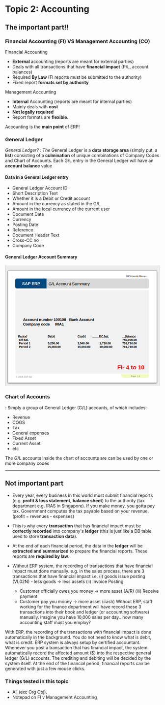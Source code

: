 # Topic 2: Accounting

## The important part!!

### Financial Accounting (FI) VS Management Accounting (CO)
    
Financial Accounting
- **External** accounting (reports are meant for external parties)
- Deals with all transactions that have **financial impact** (P/L, account balances)
- Required **By Law** (FI reports must be submitted to the authority)
- Fixed report **formats set by authority**

Management Accounting
- **Internal** Accounting (reports are meant for internal parties)
- Mainly deals with **cost**
- **Not legally required**
- Report formats are **flexible.**

Accounting is the **main point** of ERP!

### General Ledger

_General Ledger?_
: _The_ General Ledger is a **data storage area** (simply put, a **list**) consisting of a **culmination** of unique combinations of Company Codes and Chart of Accounts. Each G/L entry in the General Ledger will have an **account balance** value

#### Data in a General Ledger entry
- General Ledger Account ID
- Short Description Text
- Whether it is a Debit or Credit account
- Amount in the currency as stated in the G/L
- Amount in the local currency of the current user
- Document Date
- Currency
- Posting Date
- Reference
- Document Header Text
- Cross-CC no
- Company Code

#### General Ledger Account Summary

![G/L account summary Ppic](pics/gl-account-summary.png)


### Chart of Accounts

: Simply a group of General Ledger (G/L) accounts, of which includes:
  - Revenue
  - COGS
  - Tax
  - General expenses
  - Fixed Asset
  - Current Asset
  - etc

  The G/L accounts inside the chart of accounts are can be used by one or more company codes


------------

## Not important part

- Every year, every business in this world must submit financial reports (e.g. **profit & loss statement**, **balance sheet**) to the authority (tax department e.g. IRAS in Singapore). If you make money, you gotta pay tax. Government computes the tax payable based on your revenue. (profit = revenues - expenses)

- This is why every **transaction** that has financial impact must be **correctly recorded** into company's **ledger** (this is just like a DB table used to store **transaction data**).

- At the end of each financial period, the data in the **ledger** will be **extracted and summarized** to prepare the financial reports. These reports are **required by law**.

- Without ERP system, the recording of transactions that have financial impact must done manually. e.g. in the sales process, there are 3 transactions that have financial impact i.e. 
  (i) goods issue posting (VL02N)
      - less goods -> less assets
  (ii) Invoice Posting
     - Customer officially owes you money -> more asset (A/R)
 (iii) Receive payment
     - Customer pay you money -> more asset (cash)
Without ERP, staff working for the finance department will have record these 3 transactions into their book and ledger (or accounting software) manually. Imagine you have 10,000 sales per day.. how many accounting staff must you employ?

With ERP, the recording of the transactions with financial impact is done automatically in the background. You do not need to know what is debit, what is credit. ERP system is always setup by certified accountant. Whenever you post a transaction that has financial impact, the system automatically record the affected amount ($) into the respective general ledger (G/L) accounts. The crediting and debiting will be decided by the system itself. At the end of the financial period, financial reports can be generated with just a few mouse clicks.

### Things tested in this topic

- All (exc Org Obj).
- Notepad on FI v Management Accounting